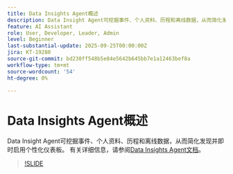 ```yaml
---
title: Data Insights Agent概述
description: Data Insight Agent可挖掘事件、个人资料、历程和离线数据，从而简化发现并即时启用个性化仪表板。
feature: AI Assistant
role: User, Developer, Leader, Admin
level: Beginner
last-substantial-update: 2025-09-25T00:00:00Z
jira: KT-19280
source-git-commit: bd230ff548b5e84e5642b645bb7e1a12463bef8a
workflow-type: tm+mt
source-wordcount: '54'
ht-degree: 0%

---
```


# Data Insights Agent概述

Data Insight Agent可挖掘事件、个人资料、历程和离线数据，从而简化发现并即时启用个性化仪表板。 有关详细信息，请参阅[Data Insights Agent文档](https://experienceleague.adobe.com/en/docs/analytics-platform/using/cja-overview/cja-b2c-overview/data-analysis-ai)。

>[!SLIDE](data-insights-agent-overview)
